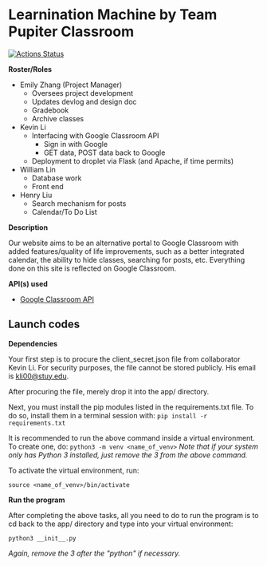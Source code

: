 # Learnination Machine by Team Pupiter Classroom
[![Actions Status](https://github.com/emz1003/softdev-p05/workflows/Web%20app/badge.svg)](https://github.com/emz1003/softdev-p05/actions)

**Roster/Roles**
- Emily Zhang (Project Manager)
  - Oversees project development
  - Updates devlog and design doc
  - Gradebook
  - Archive classes
 - Kevin Li
   - Interfacing with Google Classroom API
     - Sign in with Google
     - GET data, POST data back to Google
   - Deployment to droplet via Flask (and Apache, if time permits)
 - William Lin
   - Database work
   - Front end
 - Henry Liu
   - Search mechanism for posts
   - Calendar/To Do List

**Description**

Our website aims to be an alternative portal to Google Classroom with added features/quality of life improvements, such as a better integrated calendar, the ability to hide classes, searching for posts, etc. Everything done on this site is reflected on Google Classroom.

**API(s) used**
- [Google Classroom API](https://developers.google.com/classroom/reference/rest)

## Launch codes
**Dependencies**

Your first step is to procure the client_secret.json file from collaborator Kevin Li. For security purposes, the file cannot be stored publicly. His email is kli00@stuy.edu.

After procuring the file, merely drop it into the app/ directory.

Next, you must install the pip modules listed in the requirements.txt file. To do so, install them in a terminal session with:
```pip install -r requirements.txt```

It is recommended to run the above command inside a virtual environment. To create one, do:
```python3 -m venv <name_of_venv>```
*Note that if your system only has Python 3 installed, just remove the 3 from the above command.*

To activate the virtual environment, run:
```
source <name_of_venv>/bin/activate
```

**Run the program**

After completing the above tasks, all you need to do to run the program is to cd back to the app/ directory and type into your virtual environment:
```
python3 __init__.py
```
*Again, remove the 3 after the "python" if necessary.*

